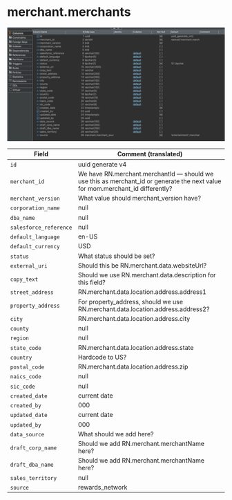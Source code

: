 # merchant.merchants

![schema diagram](./images/merchants.png)

| Field                  | Comment (translated)                                                                                                           |
| ---------------------- | ------------------------------------------------------------------------------------------------------------------------------ |
| `id`                   | uuid generate v4                                                                                                               |
| `merchant_id`          | We have RN.merchant.merchantId — should we use this as merchant_id or generate the next value for mom.merchant_id differently? |
| `merchant_version`     | What value should merchant_version have?                                                                                       |
| `corporation_name`     | null                                                                                                                           |
| `dba_name`             | null                                                                                                                           |
| `salesforce_reference` | null                                                                                                                           |
| `default_language`     | en-US                                                                                                                          |
| `default_currency`     | USD                                                                                                                            |
| `status`               | What status should be set?                                                                                                     |
| `external_uri`         | Should this be RN.merchant.data.websiteUrl?                                                                                    |
| `copy_text`            | Should we use RN.merchant.data.description for this field?                                                                     |
| `street_address`       | RN.merchant.data.location.address.address1                                                                                     |
| `property_address`     | For property_address, should we use RN.merchant.data.location.address.address2?                                                |
| `city`                 | RN.merchant.data.location.address.city                                                                                         |
| `county`               | null                                                                                                                           |
| `region`               | null                                                                                                                           |
| `state_code`           | RN.merchant.data.location.address.state                                                                                        |
| `country`              | Hardcode to US?                                                                                                                |
| `postal_code`          | RN.merchant.data.location.address.zip                                                                                          |
| `naics_code`           | null                                                                                                                           |
| `sic_code`             | null                                                                                                                           |
| `created_date`         | current date                                                                                                                   |
| `created_by`           | 000                                                                                                                            |
| `updated_date`         | current date                                                                                                                   |
| `updated_by`           | 000                                                                                                                            |
| `data_source`          | What should we add here?                                                                                                       |
| `draft_corp_name`      | Should we add RN.merchant.merchantName here?                                                                                   |
| `draft_dba_name`       | Should we add RN.merchant.merchantName here?                                                                                   |
| `sales_territory`      | null                                                                                                                           |
| `source`               | rewards_network                                                                                                                |
